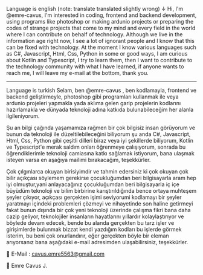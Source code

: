 Language is english (note: translate translated slightly wrong) ↓
Hi, I'm @emre-cavus, I'm interested in coding, frontend and backend development, using programs like photoshop or making ardunio projects or preparing the codes of strange projects that come to my mind and every field in the world where I can contribute on behalf of technology. 
Although we live in the information age right now, I see a lot of ignorant people and I know that this can be fixed with technology. At the moment I know various languages such as C#, Javascript, Html, Css, Python in some or good ways, I am curious about Kotlin and Typescript, I try to learn them, then I want to contribute to the technology community with what I have learned, if anyone wants to reach me, I will leave my e-mail at the bottom, thank you.

--------------------------------------------------------------------------------------------------------------------------------------------
Language is turkish
Selam, ben @emre-cavus , ben kodlamayla, frontend ve backend geliştirmeyle, photoshop gibi programları kullanmak ile veya ardunio projeleri yapmakla yada aklıma gelen garip projelerin kodlarını hazırlamakla ve dünyada teknoloji adına katkıda bulunabileceğim her alanla ilgileniyorum.

Şu an bilgi çağında yaşamamıza rağmen bir çok bilgisiz insan görüyorum ve bunun da teknoloji ile düzeltilebileceğini biliyorum şu anda C#, Javascript, Html, Css, Python gibi çeşitli dilleri biraz veya iyi şekillerde biliyorum, Kotlin ve Typescript'e merak saldım onları öğrenmeye çalışıyorum, sonrada bu öğrendiklerimle teknoloji camiasına katkı sağlamak istiyorum, bana ulaşmak isteyen varsa en aşağıya mailimi bırakacağım, teşekkürler.

Çok çılgınlarca okuyan birisiyimdir ve tahmin edersiniz ki çok okuyan çok bilir açıkçası söylemem gerekirse çocukluğumdan beri bilgisayarla aram hep iyi olmuştur,yani anlayacağınız çocukluğumdan beri bilgisayarla iç içe büyüdüm teknoloji ve bilim birbirine karıştırıldığında bence ortaya muhteşem şeyler çıkıyor, açıkçası gerçekten işimi seviyorumi kodlamayı bir şeyler yaratmayı içindeki problemleri çözmeyi ve nihayetinde son haline getirmeyi fakat bunun dışında bir çok yeni teknoloji üzerinde çalışma fikri bana daha cazip geliyor, teknolojiler insanların hayatlarını yıllardır kolaylaştırıyor ve böylede devam edecek, bende bu alanda gerçekten bu tarz işler ve girişimlerde bulunmak bizzat kendi yazdığım kodları bu işlerde görmek isterim, bu beni çok onurlandırır, eğer gerçekten böyle bir eleman arıyorsanız bana aşağıdaki e-mail adresimden ulaşabilirsiniz, teşekkürler.

📩 E-Mail : cavus.emre5563@gmail.com
<!--💽 Twitter: https://twitter.com/emree_cavuss-->
👤 Emre Cavus J.
